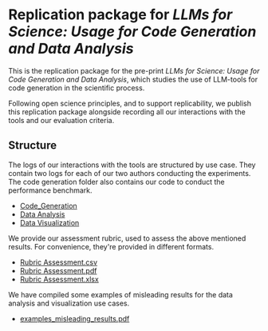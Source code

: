 # Replication package for _LLMs for Science: Usage for Code Generation and Data Analysis_

This is the replication package for the pre-print _LLMs for Science: Usage for Code Generation and Data Analysis_, which studies the use of LLM-tools for code generation in the scientific process.

Following open science principles, and to support replicability, we publish this replication
package alongside recording all our interactions with the tools and our evaluation criteria.

## Structure

The logs of our interactions with the tools are structured by use case. They contain two logs for each of our two authors conducting the experiments. The code generation folder also contains our code to conduct the performance benchmark.
- [Code_Generation](https://github.com/luuca78/LLMs4Science/tree/main/Code_Generation)
- [Data Analysis](https://github.com/luuca78/LLMs4Science/tree/main/Data_Analysis)
- [Data Visualization](https://github.com/luuca78/LLMs4Science/tree/main/Data_Visualization)

We provide our assessment rubric, used to assess the above mentioned results. For convenience, they're provided in different formats.
- [Rubric Assessment.csv](https://github.com/luuca78/LLMs4Science/blob/main/Rubric%20Assessment.csv)
- [Rubric Assessment.pdf](https://github.com/luuca78/LLMs4Science/blob/main/Rubric%20Assessment.pdf)
- [Rubric Assessment.xlsx](https://github.com/luuca78/LLMs4Science/blob/main/Rubric%20Assessment.pdf)

 We have compiled some examples of misleading results for the data analysis and visualization use cases.

- [examples_misleading_results.pdf](https://github.com/luuca78/LLMs4Science/blob/main/examples_misleading_results.pdf)
